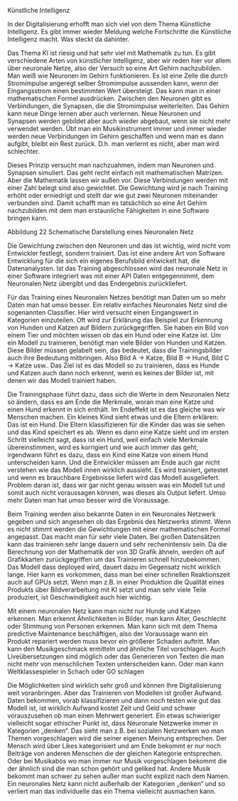 Künstliche Intelligenz

In der Digitalisierung erhofft man sich viel von dem Thema Künstliche Intelligenz. Es gibt immer wieder Meldung welche Fortschritte die Künstliche Intelligenz macht. Was steckt da dahinter.

Das Thema KI ist riesig und hat sehr viel mit Mathematik zu tun. Es gibt verschiedene Arten von künstlicher Intelligenz, aber wir reden hier vor allem über neuronale Netze, also der Versuch so eine Art Gehirn nachzubilden. Man weiß wie Neuronen im Gehirn funktionieren. Es ist eine Zelle die durch Stromimpulse angeregt selber Stromimpulse aussenden kann, wenn der Eingangsstrom einen bestimmten Wert übersteigt. Das kann man in einer mathematischen Formel ausdrücken. Zwischen den Neuronen gibt es Verbindungen, die Synapsen, die die Stromimpulse weiterleiten. Das Gehirn kann neue Dinge lernen aber auch verlernen. Neue Neuronen und Synapsen werden gebildet aber auch wieder abgebaut, wenn sie nicht mehr verwendet werden. Übt man ein Musikinstrument immer und immer wieder werden neue Verbindungen im Gehirn geschaffen und wenn man es dann aufgibt, bleibt ein Rest zurück. D.h. man verlernt es nicht, aber man wird schlechter.

Dieses Prinzip versucht man nachzuahmen, indem man Neuronen und Synapsen simuliert. Das geht recht einfach mit mathematischen Matrizen. Aber die Mathematik lassen wir außen vor.  Diese Verbindungen werden mit einer Zahl belegt sind also gewichtet. Die Gewichtung wird je nach Training erhöht oder erniedrigt und stellt dar wie gut zwei Neuronen miteinander verbunden sind. Damit schafft man es tatsächlich so eine Art Gehirn nachzubilden mit dem man erstaunliche Fähigkeiten in eine Software bringen kann.

Abbildung 22 Schematische Darstellung eines Neuronalen Netz

Die Gewichtung zwischen den Neuronen und das ist wichtig, wird nicht vom Entwickler festlegt, sondern trainiert. Das ist eine andere Art von Software Entwicklung für die sich ein eigenes Berufsbild entwickelt hat, die Datenanalysten. Ist das Training abgeschlossen wird das neuronale Netz in einer Software integriert was mit einer API Daten entgegennimmt, dem Neuronalen Netz übergibt und das Endergebnis zurückliefert. 

Für das Training eines Neuronalen Netzes benötigt man Daten um so mehr Daten man hat umso besser. Ein relativ einfaches Neuronales Netz sind die sogenannten Classifier. Hier wird versucht einen Eingangswert in Kategorien einzuteilen. Oft wird zur Erklärung das Beispiel zur Erkennung von Hunden und Katzen auf Bildern zurückgegriffen. Sie haben ein Bild von einem Tier und möchten wissen ob das ein Hund oder eine Katze ist. Um ein Modell zu trainieren, benötigt man viele Bilder von Hunden und Katzen. Diese Bilder müssen gelabelt sein, das bedeutet, dass die Trainingsbilder auch ihre Bedeutung mitbringen. Also Bild A -> Katze, Bild B -> Hund, Bild C -> Katze usw.. Das Ziel ist es das Modell so zu trainieren, dass es Hunde und Katzen auch dann noch erkennt, wenn es keines der Bilder ist, mit denen wir das Modell trainiert haben.

Die Trainingsphase führt dazu, dass sich die Werte in dem Neuronalen Netz so ändern, dass es am Ende die Merkmale, woran man eine Katze und einen Hund erkennt in sich enthält. Im Endeffekt ist es das gleiche was wir Menschen machen. Ein kleines Kind sieht etwas und die Eltern erklären: Das ist ein Hund. Die Eltern klassifizieren für die Kinder das was sie sehen und das Kind speichert es ab. Wenn es dann eine Katze sieht und im ersten Schritt vielleicht sagt, dass ist ein Hund, weil einfach viele Merkmale übereinstimmen, wird es korrigiert und wie auch immer das geht, irgendwann führt es dazu, dass ein Kind eine Katze von einem Hund unterscheiden kann. Und die Entwickler müssen am Ende auch gar nicht verstehen wie das Modell innen wirklich aussieht. Es wird trainiert, getestet und wenn es brauchbare Ergebnisse liefert wird das Modell ausgeliefert. Problem daran ist, dass wir gar nicht genau wissen was ein Modell tut und somit auch nicht voraussagen können, was dieses als Output liefert. Umso mehr Daten man hat umso besser wird die Voraussage. 

Beim Training werden also bekannte Daten in ein Neuronales Netzwerk gegeben und sich angesehen ob das Ergebnis des Netzwerks stimmt. Wenn es nicht stimmt werden die Gewichtungen mit einer mathematischen Formel angepasst. Das macht man für sehr viele Daten. Bei großen Datensätzen kann das trainieren sehr lange dauern und sehr rechenintensiv sein. Da die Berechnung von der Mathematik der von 3D Grafik ähneln, werden oft auf Grafikkarten zurückgegriffen um das Trainieren schnell hinzubekommen. Das Modell dass deployed wird, dauert dazu im Gegensatz nicht wirklich lange. Hier kann es vorkommen, dass man bei einer schnellen Reaktionszeit auch auf GPUs setzt. Wenn man z.B. in einer Produktion die Qualität eines Produkts über Bildverarbeitung mit KI setzt und man sehr viele Teile produziert, ist Geschwindigkeit auch hier wichtig.

Mit einem neuronalen Netz kann man nicht nur Hunde und Katzen erkennen. Man erkennt Ähnlichkeiten in Bilder, man kann Alter, Geschlecht oder Stimmung von Personen erkennen. Man kann sich mit dem Thema predictive Maintenance beschäftigen, also der Voraussage wann ein Produkt repariert werden muss bevor ein größerer Schaden auftritt. Man kann den Musikgeschmack ermitteln und ähnliche Titel vorschlagen. Auch Liveübersetzungen sind möglich oder das Generieren von Texten die man nicht mehr von menschlichen Texten unterscheiden kann. Oder man kann Weltklassespieler in Schach oder GO schlagen

Die Möglichkeiten sind wirklich sehr groß und können Ihre Digitalisierung weit voranbringen. Aber das Trainieren von Modellen ist großer Aufwand. Daten bekommen, vorab klassifizieren und dann noch testen wie gut das Modell ist, ist wirklich Aufwand kostet Zeit und Geld und schwer vorauszusehen ob man einen Mehrwert generiert. Ein etwas schwieriger vielleicht sogar ethischer Punkt ist, dass Neuronale Netzwerke immer in Kategorien „denken“. Das sieht man z.B. bei sozialen Netzwerken wo man Themen vorgeschlagen wird die seiner eigenen Meinung entsprechen. Der Mensch wird über Likes kategorisiert und am Ende bekommt er nur noch Beiträge von anderen Menschen die der gleichen Kategorie entsprechen. Oder bei Musikabos wo man immer nur Musik vorgeschlagen bekommt die der ähnlich sind die man schon gehört und geliked hat. Andere Musik bekommt man schwer zu sehen außer man sucht explizit nach dem Namen. Ein neuronales Netz kann nicht außerhalb der Kategorien „denken“ und so verliert man das individuelle das ein Thema vielleicht ausmachen kann.